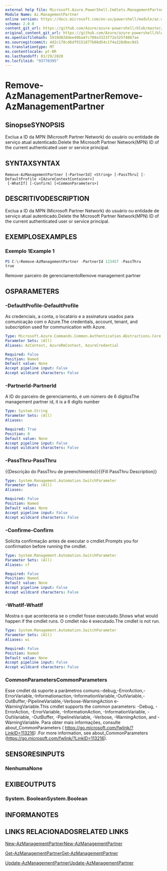 ```yaml
---
external help file: Microsoft.Azure.PowerShell.Cmdlets.ManagementPartner.dll-Help.xml
Module Name: Az.ManagementPartner
online version: https://docs.microsoft.com/en-us/powershell/module/az.managementpartner/remove-azmanagementpartner
schema: 2.0.0
content_git_url: https://github.com/Azure/azure-powershell/blob/master/src/ManagementPartner/ManagementPartner/help/Remove-AzManagementPartner.md
original_content_git_url: https://github.com/Azure/azure-powershell/blob/master/src/ManagementPartner/ManagementPartner/help/Remove-AzManagementPartner.md
ms.openlocfilehash: 5910d82ddee49ba47c709a3323f72e325f4067ae
ms.sourcegitcommit: 4d2c178cd6df9151877b08d54c1f4a228dbec9d1
ms.translationtype: MT
ms.contentlocale: pt-BR
ms.lasthandoff: 01/29/2020
ms.locfileid: "93770395"
---
```

# <span data-ttu-id="626d4-101">Remove-AzManagementPartner</span><span class="sxs-lookup"><span data-stu-id="626d4-101">Remove-AzManagementPartner</span></span>

## <span data-ttu-id="626d4-102">Sinopse</span><span class="sxs-lookup"><span data-stu-id="626d4-102">SYNOPSIS</span></span>
<span data-ttu-id="626d4-103">Exclua a ID da MPN (Microsoft Partner Network) do usuário ou entidade de serviço atual autenticado.</span><span class="sxs-lookup"><span data-stu-id="626d4-103">Delete the Microsoft Partner Network(MPN) ID of the current authenticated user or service principal.</span></span>

## <span data-ttu-id="626d4-104">SYNTAX</span><span class="sxs-lookup"><span data-stu-id="626d4-104">SYNTAX</span></span>

```
Remove-AzManagementPartner [-PartnerId] <String> [-PassThru] [-DefaultProfile <IAzureContextContainer>]
 [-WhatIf] [-Confirm] [<CommonParameters>]
```

## <span data-ttu-id="626d4-105">DESCRITIVO</span><span class="sxs-lookup"><span data-stu-id="626d4-105">DESCRIPTION</span></span>
<span data-ttu-id="626d4-106">Exclua a ID da MPN (Microsoft Partner Network) do usuário ou entidade de serviço atual autenticado.</span><span class="sxs-lookup"><span data-stu-id="626d4-106">Delete the Microsoft Partner Network(MPN) ID of the current authenticated user or service principal.</span></span>

## <span data-ttu-id="626d4-107">EXEMPLOS</span><span class="sxs-lookup"><span data-stu-id="626d4-107">EXAMPLES</span></span>

### <span data-ttu-id="626d4-108">Exemplo 1</span><span class="sxs-lookup"><span data-stu-id="626d4-108">Example 1</span></span>
```powershell
PS C:\>Remove-AzManagementPartner -PartnerId 123457 -PassThru
true
```

<span data-ttu-id="626d4-109">Remover parceiro de gerenciamento</span><span class="sxs-lookup"><span data-stu-id="626d4-109">Remove management partner</span></span>

## <span data-ttu-id="626d4-110">OS</span><span class="sxs-lookup"><span data-stu-id="626d4-110">PARAMETERS</span></span>

### <span data-ttu-id="626d4-111">-DefaultProfile</span><span class="sxs-lookup"><span data-stu-id="626d4-111">-DefaultProfile</span></span>
<span data-ttu-id="626d4-112">As credenciais, a conta, o locatário e a assinatura usados para comunicação com o Azure.</span><span class="sxs-lookup"><span data-stu-id="626d4-112">The credentials, account, tenant, and subscription used for communication with Azure.</span></span>

```yaml
Type: Microsoft.Azure.Commands.Common.Authentication.Abstractions.Core.IAzureContextContainer
Parameter Sets: (All)
Aliases: AzContext, AzureRmContext, AzureCredential

Required: False
Position: Named
Default value: None
Accept pipeline input: False
Accept wildcard characters: False
```

### <span data-ttu-id="626d4-113">-PartnerId</span><span class="sxs-lookup"><span data-stu-id="626d4-113">-PartnerId</span></span>
<span data-ttu-id="626d4-114">A ID do parceiro de gerenciamento, é um número de 6 dígitos</span><span class="sxs-lookup"><span data-stu-id="626d4-114">The management partner id, it is a 6 digits number</span></span>

```yaml
Type: System.String
Parameter Sets: (All)
Aliases:

Required: True
Position: 0
Default value: None
Accept pipeline input: False
Accept wildcard characters: False
```

### <span data-ttu-id="626d4-115">-PassThru</span><span class="sxs-lookup"><span data-stu-id="626d4-115">-PassThru</span></span>
<span data-ttu-id="626d4-116">{{Descrição do PassThru de preenchimento}}</span><span class="sxs-lookup"><span data-stu-id="626d4-116">{{Fill PassThru Description}}</span></span>

```yaml
Type: System.Management.Automation.SwitchParameter
Parameter Sets: (All)
Aliases:

Required: False
Position: Named
Default value: None
Accept pipeline input: False
Accept wildcard characters: False
```

### <span data-ttu-id="626d4-117">-Confirme</span><span class="sxs-lookup"><span data-stu-id="626d4-117">-Confirm</span></span>
<span data-ttu-id="626d4-118">Solicita confirmação antes de executar o cmdlet.</span><span class="sxs-lookup"><span data-stu-id="626d4-118">Prompts you for confirmation before running the cmdlet.</span></span>

```yaml
Type: System.Management.Automation.SwitchParameter
Parameter Sets: (All)
Aliases: cf

Required: False
Position: Named
Default value: None
Accept pipeline input: False
Accept wildcard characters: False
```

### <span data-ttu-id="626d4-119">-WhatIf</span><span class="sxs-lookup"><span data-stu-id="626d4-119">-WhatIf</span></span>
<span data-ttu-id="626d4-120">Mostra o que aconteceria se o cmdlet fosse executado.</span><span class="sxs-lookup"><span data-stu-id="626d4-120">Shows what would happen if the cmdlet runs.</span></span>
<span data-ttu-id="626d4-121">O cmdlet não é executado.</span><span class="sxs-lookup"><span data-stu-id="626d4-121">The cmdlet is not run.</span></span>

```yaml
Type: System.Management.Automation.SwitchParameter
Parameter Sets: (All)
Aliases: wi

Required: False
Position: Named
Default value: None
Accept pipeline input: False
Accept wildcard characters: False
```

### <span data-ttu-id="626d4-122">CommonParameters</span><span class="sxs-lookup"><span data-stu-id="626d4-122">CommonParameters</span></span>
<span data-ttu-id="626d4-123">Esse cmdlet dá suporte a parâmetros comuns:-debug,-ErrorAction,-ErrorVariable,-Informationaction,-InformationVariable,-OutVariable,-OutBuffer,-PipelineVariable,-Verbose-WarningAction e-WarningVariable.</span><span class="sxs-lookup"><span data-stu-id="626d4-123">This cmdlet supports the common parameters: -Debug, -ErrorAction, -ErrorVariable, -InformationAction, -InformationVariable, -OutVariable, -OutBuffer, -PipelineVariable, -Verbose, -WarningAction, and -WarningVariable.</span></span> <span data-ttu-id="626d4-124">Para obter mais informações, consulte about_CommonParameters ( https://go.microsoft.com/fwlink/?LinkID=113216) .</span><span class="sxs-lookup"><span data-stu-id="626d4-124">For more information, see about_CommonParameters (https://go.microsoft.com/fwlink/?LinkID=113216).</span></span>

## <span data-ttu-id="626d4-125">SENSORES</span><span class="sxs-lookup"><span data-stu-id="626d4-125">INPUTS</span></span>

### <span data-ttu-id="626d4-126">Nenhuma</span><span class="sxs-lookup"><span data-stu-id="626d4-126">None</span></span>

## <span data-ttu-id="626d4-127">EXIBE</span><span class="sxs-lookup"><span data-stu-id="626d4-127">OUTPUTS</span></span>

### <span data-ttu-id="626d4-128">System. Boolean</span><span class="sxs-lookup"><span data-stu-id="626d4-128">System.Boolean</span></span>

## <span data-ttu-id="626d4-129">INFORMA</span><span class="sxs-lookup"><span data-stu-id="626d4-129">NOTES</span></span>

## <span data-ttu-id="626d4-130">LINKS RELACIONADOS</span><span class="sxs-lookup"><span data-stu-id="626d4-130">RELATED LINKS</span></span>

[<span data-ttu-id="626d4-131">New-AzManagementPartner</span><span class="sxs-lookup"><span data-stu-id="626d4-131">New-AzManagementPartner</span></span>](./New-AzManagementPartner.md)

[<span data-ttu-id="626d4-132">Get-AzManagementPartner</span><span class="sxs-lookup"><span data-stu-id="626d4-132">Get-AzManagementPartner</span></span>](./Get-AzManagementPartner.md)

[<span data-ttu-id="626d4-133">Update-AzManagementPartner</span><span class="sxs-lookup"><span data-stu-id="626d4-133">Update-AzManagementPartner</span></span>](./Update-AzManagementPartner.md)
